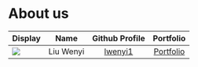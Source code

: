 # About us

Display | Name  |            Github Profile             | Portfolio 
--------|:-----:|:-------------------------------------:|:---------:
![](https://via.placeholder.com/100.png?text=Photo) | Liu Wenyi | [lwenyi1](https://github.com/lwenyi1) | [Portfolio](docs/team/johndoe.md)
